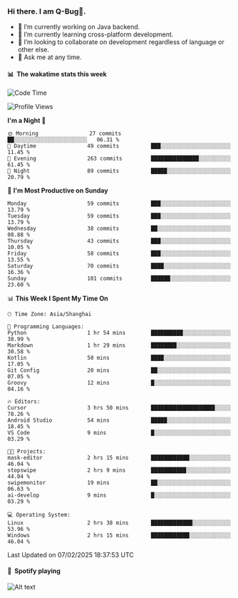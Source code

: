 ### Hi there. I am Q-Bug🐞.

- 🔭 I’m currently working on Java backend.
- 🌱 I’m currently learning cross-platform development.
- 👯 I’m looking to collaborate on development regardless of language or other else.
- 💬 Ask me at any time.

#### 📊 &nbsp;**The wakatime stats this week**  
<!--START_SECTION:waka-->
![Code Time](http://img.shields.io/badge/Code%20Time-240%20hrs%2018%20mins-blue)

![Profile Views](http://img.shields.io/badge/Profile%20Views-0-blue)

**I'm a Night 🦉** 

```text
🌞 Morning                27 commits          ██░░░░░░░░░░░░░░░░░░░░░░░   06.31 % 
🌆 Daytime                49 commits          ███░░░░░░░░░░░░░░░░░░░░░░   11.45 % 
🌃 Evening                263 commits         ███████████████░░░░░░░░░░   61.45 % 
🌙 Night                  89 commits          █████░░░░░░░░░░░░░░░░░░░░   20.79 % 
```
📅 **I'm Most Productive on Sunday** 

```text
Monday                   59 commits          ███░░░░░░░░░░░░░░░░░░░░░░   13.79 % 
Tuesday                  59 commits          ███░░░░░░░░░░░░░░░░░░░░░░   13.79 % 
Wednesday                38 commits          ██░░░░░░░░░░░░░░░░░░░░░░░   08.88 % 
Thursday                 43 commits          ███░░░░░░░░░░░░░░░░░░░░░░   10.05 % 
Friday                   58 commits          ███░░░░░░░░░░░░░░░░░░░░░░   13.55 % 
Saturday                 70 commits          ████░░░░░░░░░░░░░░░░░░░░░   16.36 % 
Sunday                   101 commits         ██████░░░░░░░░░░░░░░░░░░░   23.60 % 
```


📊 **This Week I Spent My Time On** 

```text
🕑︎ Time Zone: Asia/Shanghai

💬 Programming Languages: 
Python                   1 hr 54 mins        ██████████░░░░░░░░░░░░░░░   38.99 % 
Markdown                 1 hr 29 mins        ████████░░░░░░░░░░░░░░░░░   30.58 % 
Kotlin                   50 mins             ████░░░░░░░░░░░░░░░░░░░░░   17.05 % 
Git Config               20 mins             ██░░░░░░░░░░░░░░░░░░░░░░░   07.05 % 
Groovy                   12 mins             █░░░░░░░░░░░░░░░░░░░░░░░░   04.16 % 

🔥 Editors: 
Cursor                   3 hrs 50 mins       ████████████████████░░░░░   78.26 % 
Android Studio           54 mins             █████░░░░░░░░░░░░░░░░░░░░   18.45 % 
VS Code                  9 mins              █░░░░░░░░░░░░░░░░░░░░░░░░   03.29 % 

🐱‍💻 Projects: 
mask-editor              2 hrs 15 mins       ████████████░░░░░░░░░░░░░   46.04 % 
stopswipe                2 hrs 9 mins        ███████████░░░░░░░░░░░░░░   44.04 % 
swipemonitor             19 mins             ██░░░░░░░░░░░░░░░░░░░░░░░   06.63 % 
ai-develop               9 mins              █░░░░░░░░░░░░░░░░░░░░░░░░   03.29 % 

💻 Operating System: 
Linux                    2 hrs 38 mins       █████████████░░░░░░░░░░░░   53.96 % 
Windows                  2 hrs 15 mins       ████████████░░░░░░░░░░░░░   46.04 % 
```


 Last Updated on 07/02/2025 18:37:53 UTC
<!--END_SECTION:waka-->

#### 🎵 &nbsp;**Spotify playing**  
![Alt text](https://spotify-recently-played-readme.vercel.app/api?user=e5y1o4x7kdt9kf2blu4wvmb4s&unique={true|1|on|yes})
